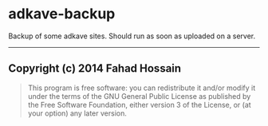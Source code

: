# adkave-backup
Backup of some adkave sites. Should run as soon as uploaded on a server.

---

## Copyright (c) 2014 Fahad Hossain

> This program is free software: you can redistribute it and/or modify
> it under the terms of the GNU General Public License as published by
> the Free Software Foundation, either version 3 of the License, or
> (at your option) any later version.
